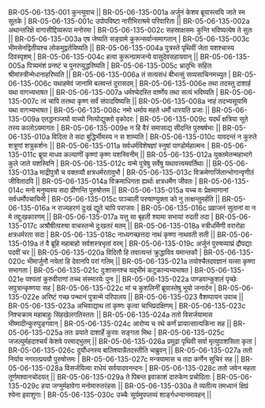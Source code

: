 BR-05-06-135-001  	कुन्त्युवाच ||
BR-05-06-135-001a	अर्जुनं केशव ब्रूयास्त्वयि जाते स्म सूतके |
BR-05-06-135-001c	उपोपविष्टा नारीभिराश्रमे परिवारिता ||
BR-05-06-135-002a	अथान्तरिक्षे वागासीद्दिव्यरूपा मनोरमा |
BR-05-06-135-002c	सहस्राक्षसमः कुन्ति भविष्यत्येष ते सुतः ||
BR-05-06-135-003a	एष जेष्यति सङ्ग्रामे कुरून्सर्वान्समागतान् |
BR-05-06-135-003c	भीमसेनद्वितीयश्च लोकमुद्वर्तयिष्यति ||
BR-05-06-135-004a	पुत्रस्ते पृथिवीं जेता यशश्चास्य दिवस्पृशम् |
BR-05-06-135-004c	हत्वा कुरून्ग्रामजन्ये वासुदेवसहायवान् ||
BR-05-06-135-005a	पित्र्यमंशं प्रनष्टं च पुनरप्युद्धरिष्यति |
BR-05-06-135-005c	भ्रातृभिः सहितः श्रीमांस्त्रीन्मेधानाहरिष्यति ||
BR-05-06-135-006a	तं सत्यसंधं बीभत्सुं सव्यसाचिनमच्युत |
BR-05-06-135-006c	यथाहमेवं जानामि बलवन्तं दुरासदम् |
BR-05-06-135-006e 	तथा तदस्तु दाशार्ह यथा वागभ्यभाषत ||
BR-05-06-135-007a	धर्मश्चेदस्ति वार्ष्णेय तथा सत्यं भविष्यति |
BR-05-06-135-007c	त्वं चापि तत्तथा कृष्ण सर्वं संपादयिष्यसि ||
BR-05-06-135-008a	नाहं तदभ्यसूयामि यथा वागभ्यभाषत |
BR-05-06-135-008c	नमो धर्माय महते धर्मो धारयति प्रजाः ||
BR-05-06-135-009a	एतद्धनञ्जयो वाच्यो नित्योद्युक्तो वृकोदरः |
BR-05-06-135-009c	यदर्थं क्षत्रिया सूते तस्य कालोऽयमागतः |
BR-05-06-135-009e 	न हि वैरं समासाद्य सीदन्ति पुरुषर्षभाः ||
BR-05-06-135-010a	विदिता ते सदा बुद्धिर्भीमस्य न स शाम्यति |
BR-05-06-135-010c	यावदन्तं न कुरुते शत्रूणां शत्रुकर्शनः ||
BR-05-06-135-011a	सर्वधर्मविशेषज्ञां स्नुषां पाण्डोर्महात्मनः |
BR-05-06-135-011c	ब्रूया माधव कल्याणीं कृष्णां कृष्ण यशस्विनीम् ||
BR-05-06-135-012a	युक्तमेतन्महाभागे कुले जाते यशस्विनि |
BR-05-06-135-012c	यन्मे पुत्रेषु सर्वेषु यथावत्त्वमवर्तिथाः ||
BR-05-06-135-013a	माद्रीपुत्रौ च वक्तव्यौ क्षत्रधर्मरतावुभौ |
BR-05-06-135-013c	विक्रमेणार्जितान्भोगान्वृणीतं जीवितादपि ||
BR-05-06-135-014a	विक्रमाधिगता ह्यर्थाः क्षत्रधर्मेण जीवतः |
BR-05-06-135-014c	मनो मनुष्यस्य सदा प्रीणन्ति पुरुषोत्तम ||
BR-05-06-135-015a	यच्च वः प्रेक्षमाणानां सर्वधर्मोपचायिनी |
BR-05-06-135-015c	पाञ्चाली परुषाण्युक्ता को नु तत्क्षन्तुमर्हति ||
BR-05-06-135-016a	न राज्यहरणं दुःखं द्यूते चापि पराजयः |
BR-05-06-135-016c	प्रव्राजनं सुतानां वा न मे तद्दुःखकारणम् ||
BR-05-06-135-017a	यत्तु सा बृहती श्यामा सभायां रुदती तदा |
BR-05-06-135-017c	अश्रौषीत्परुषा वाचस्तन्मे दुःखतरं मतम् ||
BR-05-06-135-018a	स्त्रीधर्मिणी वरारोहा क्षत्रधर्मरता सदा |
BR-05-06-135-018c	नाध्यगच्छत्तदा नाथं कृष्णा नाथवती सती ||
BR-05-06-135-019a	तं वै ब्रूहि महाबाहो सर्वशस्त्रभृतां वरम् |
BR-05-06-135-019c	अर्जुनं पुरुषव्याघ्रं द्रौपद्याः पदवीं चर ||
BR-05-06-135-020a	विदितौ हि तवात्यन्तं क्रुद्धाविव यमान्तकौ |
BR-05-06-135-020c	भीमार्जुनौ नयेतां हि देवानपि परां गतिम्  ||
BR-05-06-135-021a	तयोश्चैतदवज्ञानं यत्सा कृष्णा सभागता |
BR-05-06-135-021c	दुःशासनश्च यद्भीमं कटुकान्यभ्यभाषत |
BR-05-06-135-021e 	पश्यतां कुरुवीराणां तच्च संस्मारयेः पुनः ||
BR-05-06-135-022a	पाण्डवान्कुशलं पृच्छेः सपुत्रान्कृष्णया सह |
BR-05-06-135-022c	मां च कुशलिनीं ब्रूयास्तेषु भूयो जनार्दन |
BR-05-06-135-022e 	अरिष्टं गच्छ पन्थानं पुत्रान्मे परिपालय ||
BR-05-06-135-023  	वैशम्पायन उवाच ||
BR-05-06-135-023a	अभिवाद्याथ तां कृष्णः कृत्वा चाभिप्रदक्षिणम् |
BR-05-06-135-023c	निश्चक्राम महाबाहुः सिंहखेलगतिस्ततः ||
BR-05-06-135-024a	ततो विसर्जयामास भीष्मादीन्कुरुपुङ्गवान् |
BR-05-06-135-024c	आरोप्य च रथे कर्णं प्रायात्सात्यकिना सह ||
BR-05-06-135-025a	ततः प्रयाते दाशार्हे कुरवः सङ्गता मिथः |
BR-05-06-135-025c	जजल्पुर्महदाश्चर्यं केशवे परमाद्भुतम् ||
BR-05-06-135-026a	प्रमूढा पृथिवी सर्वा मृत्युपाशसिता कृता |
BR-05-06-135-026c	दुर्योधनस्य बालिश्यान्नैतदस्तीति चाब्रुवन् ||
BR-05-06-135-027a	ततो निर्याय नगरात्प्रययौ पुरुषोत्तमः |
BR-05-06-135-027c	मन्त्रयामास च तदा कर्णेन सुचिरं सह ||
BR-05-06-135-028a	विसर्जयित्वा राधेयं सर्वयादवनन्दनः |
BR-05-06-135-028c	ततो जवेन महता तूर्णमश्वानचोदयत् ||
BR-05-06-135-029a	ते पिबन्त इवाकाशं दारुकेण प्रचोदिताः |
BR-05-06-135-029c	हया जग्मुर्महावेगा मनोमारुतरंहसः ||
BR-05-06-135-030a	ते व्यतीत्य तमध्वानं क्षिप्रं श्येना इवाशुगाः |
BR-05-06-135-030c	उच्चैः सूर्यमुपप्लव्यं शार्ङ्गधन्वानमावहन् ||
